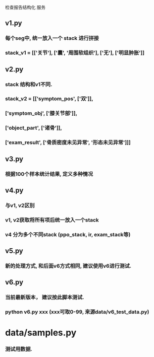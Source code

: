 检查报告结构化 服务

## v1.py 
### 每个seg中, 统一放入一个 stack 进行拼接
### stack_v1 = [['关节'], ['囊', '周围软组织'], ['无'], ['明显肿胀']]

## v2.py
### stack 结构和v1不同.
### stack_v2 = [['symptom_pos', ['双']],
###            ['symptom_obj', ['膝关节部']],
###            ['object_part', ['诸骨']],
###            ['exam_result', ['骨质密度未见异常', '形态未见异常']]]


## v3.py 
### 根据100个样本统计结果, 定义多种情况

## v4.py
### 与v1, v2区别
### v1, v2获取将所有项后统一放入一个stack
### v4 分为多个不同stack (ppo_stack, ir, exam_stack等)

## v5.py
### 新的处理方式, 和后面v6方式相同, 建议使用v6进行测试.

## v6.py
### 当前最新版本， 建议按此脚本测试.
### python v6.py xxx (xxx可取0-99, 来源data/v6_test_data.py)

# data/samples.py
### 测试用数据.